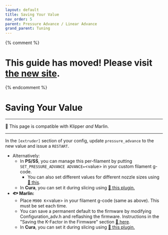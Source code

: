 ```yaml
---
layout: default
title: Saving Your Value
nav_order: 5
parent: Pressure Advance / Linear Advance
grand_parent: Tuning
---
```

{% comment %} 
# This guide has moved! Please visit [the new site](http://ellis3dp.com/Print-Tuning-Guide/).
{% endcomment %}
# Saving Your Value
---
:dizzy: This page is compatible with Klipper *and* Marlin.

---
In the `[extruder]` section of your config, update `pressure_advance` to the new value and issue a `RESTART`.
- Alternatively: 
    - In **PS/SS**, you can manage this per-filament by putting `SET_PRESSURE_ADVANCE ADVANCE=`\<value> in your custom filament g-code.
        - You can also set different values for different nozzle sizes using [:page_facing_up: this](https://github.com/AndrewEllis93/Ellis-SuperSlicer-Profiles#changing-pa-based-on-nozzle-size).
    - In **Cura**, you can set it during slicing using [:page_facing_up: this plugin.](https://github.com/ollyfg/cura_pressure_advance_setting)
- **:fish: Marlin:**
    - Place `M900 K`\<value\> in your filament g-code (same as above). This must be set each time.
    - You can save a permanent default to the firmware by modifying Configuration_adv.h and reflashing the firmware. Instructions in the "Saving the K-Factor in the Firmware" section [:page_facing_up: here](https://marlinfw.org/docs/features/lin_advance.html).
    - In **Cura**, you can set it during slicing using [:page_facing_up: this plugin.](https://github.com/fieldOfView/Cura-LinearAdvanceSettingPlugin)